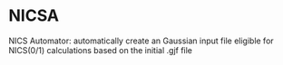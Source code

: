 # NICSA
NICS Automator:  automatically create an Gaussian input file eligible for NICS(0/1) calculations based on the initial .gjf file
